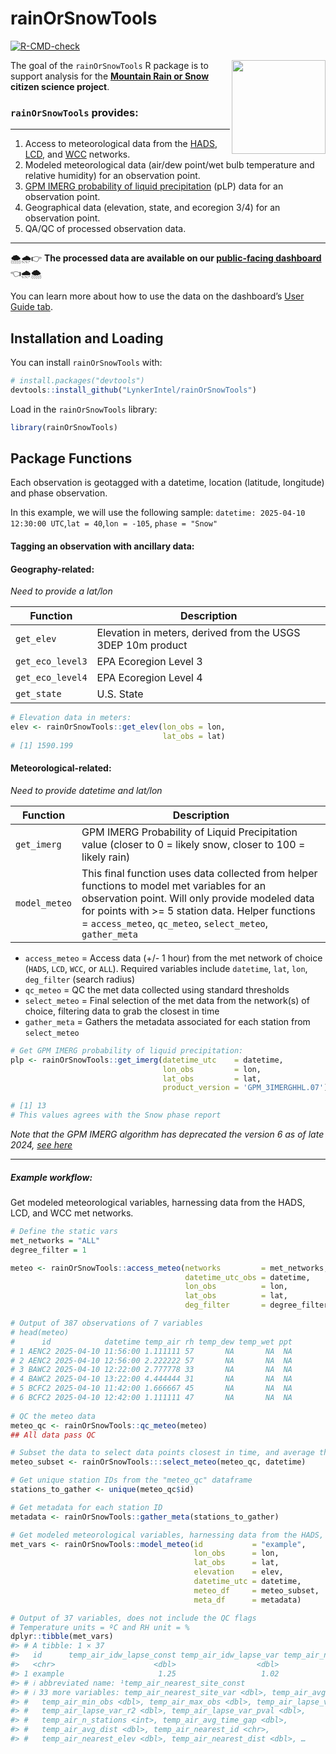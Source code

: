 
<!-- README.md is generated from README.Rmd. Please edit that file -->

# rainOrSnowTools

<!-- badges: start -->

[![R-CMD-check](https://github.com/SnowHydrology/rainOrSnowTools/actions/workflows/R-CMD-check.yaml/badge.svg)](https://github.com/SnowHydrology/rainOrSnowTools/actions/workflows/R-CMD-check.yaml)

<!-- badges: end -->

<img src="https://www.dri.edu/wp-content/uploads/badge.png" align="right" width="150"/>

The goal of the `rainOrSnowTools` R package is to support analysis for
the [**Mountain Rain or Snow**](https://www.rainorsnow.org/) **citizen
science project**.

### `rainOrSnowTools` provides:

------------------------------------------------------------------------

1.  Access to meteorological data from the
    [HADS](https://hads.ncep.noaa.gov/),
    [LCD](https://www.ncei.noaa.gov/products/land-based-station/local-climatological-data),
    and [WCC](https://www.nrcs.usda.gov/wps/portal/wcc/home/) networks.
2.  Modeled meteorological data (air/dew point/wet bulb temperature and
    relative humidity) for an observation point.
3.  [GPM IMERG probability of liquid
    precipitation](https://gpm.nasa.gov/data/imerg) (pLP) data for an
    observation point.
4.  Geographical data (elevation, state, and ecoregion 3/4) for an
    observation point.
5.  QA/QC of processed observation data.

------------------------------------------------------------------------

:cloud_with_snow::cloud_with_rain::point_right: **The processed data are
available on our [public-facing
dashboard](https://rainorsnowmaps.com/)**
:point_left::cloud_with_rain::cloud_with_snow:

You can learn more about how to use the data on the dashboard’s [User
Guide tab](https://rainorsnowmaps.com/obs).

## Installation and Loading

You can install `rainOrSnowTools` with:

``` r
# install.packages("devtools")
devtools::install_github("LynkerIntel/rainOrSnowTools")
```

Load in the `rainOrSnowTools` library:

``` r
library(rainOrSnowTools)
```

## Package Functions

Each observation is geotagged with a datetime, location (latitude,
longitude) and phase observation.

In this example, we will use the following sample:
`datetime: 2025-04-10 12:30:00 UTC`,`lat = 40`,`lon = -105`,
`phase = "Snow"`

#### Tagging an observation with ancillary data:

#### Geography-related:

*Need to provide a lat/lon*

| **Function**     | **Description**                                             |
|------------------|-------------------------------------------------------------|
| `get_elev`       | Elevation in meters, derived from the USGS 3DEP 10m product |
| `get_eco_level3` | EPA Ecoregion Level 3                                       |
| `get_eco_level4` | EPA Ecoregion Level 4                                       |
| `get_state`      | U.S. State                                                  |

``` r
# Elevation data in meters:
elev <- rainOrSnowTools::get_elev(lon_obs = lon,
                                  lat_obs = lat)
# [1] 1590.199
```

#### Meteorological-related:

*Need to provide datetime and lat/lon*

| **Function**  | **Description**                                                                                                                                                                                                                                                |
|---------------|----------------------------------------------------------------------------------------------------------------------------------------------------------------------------------------------------------------------------------------------------------------|
| `get_imerg`   | GPM IMERG Probability of Liquid Precipitation value (closer to 0 = likely snow, closer to 100 = likely rain)                                                                                                                                                   |
| `model_meteo` | This final function uses data collected from helper functions to model met variables for an observation point. Will only provide modeled data for points with \>= 5 station data. Helper functions = `access_meteo`, `qc_meteo`, `select_meteo`, `gather_meta` |

- `access_meteo` = Access data (+/- 1 hour) from the met network of
  choice (`HADS`, `LCD`, `WCC`, or `ALL`). Required variables include
  `datetime`, `lat`, `lon`, `deg_filter` (search radius)
- `qc_meteo` = QC the met data collected using standard thresholds
- `select_meteo` = Final selection of the met data from the network(s)
  of choice, filtering data to grab the closest in time
- `gather_meta` = Gathers the metadata associated for each station from
  `select_meteo`

``` r
# Get GPM IMERG probability of liquid precipitation:
plp <- rainOrSnowTools::get_imerg(datetime_utc    = datetime,
                                  lon_obs         = lon,
                                  lat_obs         = lat,
                                  product_version = 'GPM_3IMERGHHL.07')

# [1] 13
# This values agrees with the Snow phase report
```

*Note that the GPM IMERG algorithm has deprecated the version 6 as of
late 2024, [see
here](https://gpm.nasa.gov/resources/documents/imerg-v07-release-notes)*

------------------------------------------------------------------------

##### Example workflow:

Get modeled meteorological variables, harnessing data from the HADS,
LCD, and WCC met networks.

``` r
# Define the static vars
met_networks = "ALL"
degree_filter = 1

meteo <- rainOrSnowTools::access_meteo(networks         = met_networks,
                                       datetime_utc_obs = datetime,
                                       lon_obs          = lon,
                                       lat_obs          = lat,
                                       deg_filter       = degree_filter)

# Output of 387 observations of 7 variables
# head(meteo)
#      id            datetime temp_air rh temp_dew temp_wet ppt
# 1 AENC2 2025-04-10 11:56:00 1.111111 57       NA       NA  NA
# 2 AENC2 2025-04-10 12:56:00 2.222222 57       NA       NA  NA
# 3 BAWC2 2025-04-10 12:22:00 2.777778 33       NA       NA  NA
# 4 BAWC2 2025-04-10 13:22:00 4.444444 31       NA       NA  NA
# 5 BCFC2 2025-04-10 11:42:00 1.666667 45       NA       NA  NA
# 6 BCFC2 2025-04-10 12:42:00 1.111111 47       NA       NA  NA
 
# QC the meteo data
meteo_qc <- rainOrSnowTools::qc_meteo(meteo)
## All data pass QC

# Subset the data to select data points closest in time, and average the measured value
meteo_subset <- rainOrSnowTools:::select_meteo(meteo_qc, datetime)

# Get unique station IDs from the "meteo_qc" dataframe
stations_to_gather <- unique(meteo_qc$id)

# Get metadata for each station ID
metadata <- rainOrSnowTools::gather_meta(stations_to_gather)

# Get modeled meteorological variables, harnessing data from the HADS, LCD, and WCC met networks
met_vars <- rainOrSnowTools::model_meteo(id           = "example",
                                         lon_obs      = lon,
                                         lat_obs      = lat,
                                         elevation    = elev,
                                         datetime_utc = datetime,
                                         meteo_df     = meteo_subset,
                                         meta_df      = metadata)
```

``` r
# Output of 37 variables, does not include the QC flags
# Temperature units = ºC and RH unit = %
dplyr::tibble(met_vars)
#> # A tibble: 1 × 37
#>   id      temp_air_idw_lapse_const temp_air_idw_lapse_var temp_air_nearest_sit…¹
#>   <chr>                      <dbl>                  <dbl>                  <dbl>
#> 1 example                     1.25                   1.02                 -0.686
#> # ℹ abbreviated name: ¹​temp_air_nearest_site_const
#> # ℹ 33 more variables: temp_air_nearest_site_var <dbl>, temp_air_avg_obs <dbl>,
#> #   temp_air_min_obs <dbl>, temp_air_max_obs <dbl>, temp_air_lapse_var <dbl>,
#> #   temp_air_lapse_var_r2 <dbl>, temp_air_lapse_var_pval <dbl>,
#> #   temp_air_n_stations <int>, temp_air_avg_time_gap <dbl>,
#> #   temp_air_avg_dist <dbl>, temp_air_nearest_id <chr>,
#> #   temp_air_nearest_elev <dbl>, temp_air_nearest_dist <dbl>, …
```
